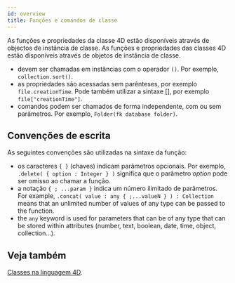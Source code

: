 ```yaml
---
id: overview
title: Funções e comandos de classe
---
```


As funções e propriedades da classe 4D estão disponíveis através de objectos de instância de classe. As funções e propriedades das classes 4D estão disponíveis através de objetos de instância de classe.

- devem ser chamadas em instâncias com o operador `()`. Por exemplo, `collection.sort()`.
- as propriedades são acessadas sem parênteses, por exemplo `file.creationTime`. Pode também utilizar a sintaxe \[], por exemplo `file["creationTime"]`.
- comandos podem ser chamados de forma independente, com ou sem parâmetros. Por exemplo, `Folder(fk database folder)`.

## Convenções de escrita

As seguintes convenções são utilizadas na sintaxe da função:

- os caracteres `{ }` (chaves) indicam parâmetros opcionais. Por exemplo, `.delete( { option : Integer } )` significa que o parâmetro *option* pode ser omisso ao chamar a função.
- a notação `{ ; ...param }` indica um número ilimitado de parâmetros. For example, `.concat( value : any { ;...valueN } ) : Collection` means that an unlimited number of values of any type can be passed to the function.
- the `any` keyword is used for parameters that can be of any type that can be stored within attributes (number, text, boolean, date, time, object, collection...).

## Veja também

[Classes na linguagem 4D](../Concepts/classes.md).
